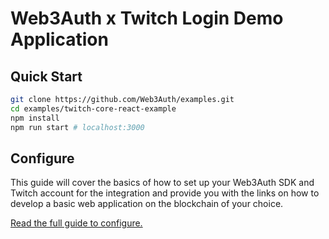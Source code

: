 # Web3Auth x Twitch Login Demo Application

## Quick Start

```bash
git clone https://github.com/Web3Auth/examples.git
cd examples/twitch-core-react-example
npm install
npm run start # localhost:3000
```

## Configure

This guide will cover the basics of how to set up your Web3Auth SDK and Twitch
account for the integration and provide you with the links on how to develop a
basic web application on the blockchain of your choice.

[Read the full guide to configure.](https://web3auth.io/docs/guides/twitch)
